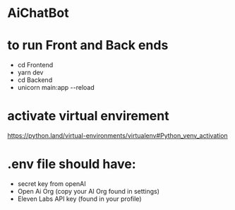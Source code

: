 # AiChatBot

# to run Front and Back ends
- cd Frontend
- yarn dev
- cd Backend
- unicorn main:app --reload

# activate virtual envirement
https://python.land/virtual-environments/virtualenv#Python_venv_activation


# .env file should have:
- secret key from openAI
- Open Ai Org (copy your AI Org found in settings)
- Eleven Labs API key (found in your profile)
